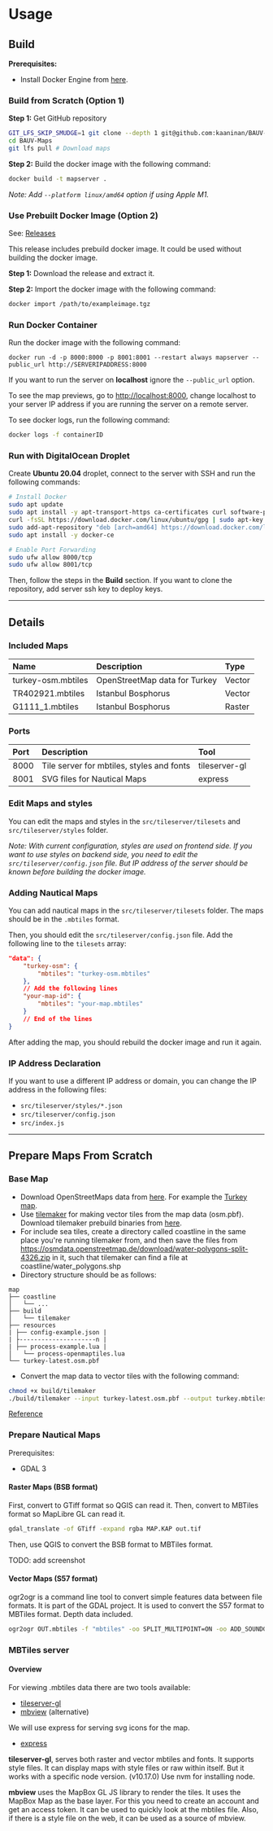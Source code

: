 # Usage

## Build

**Prerequisites:**
- Install Docker Engine from [here](https://www.docker.com).

### Build from Scratch (Option 1)

**Step 1:** Get GitHub repository

```bash
GIT_LFS_SKIP_SMUDGE=1 git clone --depth 1 git@github.com:kaaninan/BAUV-Maps.git # Skip LFS files
cd BAUV-Maps
git lfs pull # Download maps
```

**Step 2:** Build the docker image with the following command:

```bash
docker build -t mapserver .
```

*Note: Add ```--platform linux/amd64``` option if using Apple M1.*

### Use Prebuilt Docker Image (Option 2)

See: [Releases](https://github.com/kaaninan/BAUV-Maps/releases)

This release includes prebuild docker image. It could be used without building the docker image.

**Step 1:** Download the release and extract it.

**Step 2:** Import the docker image with the following command:

```bash
docker import /path/to/exampleimage.tgz
```

### Run Docker Container

Run the docker image with the following command:

```**bash**
docker run -d -p 8000:8000 -p 8001:8001 --restart always mapserver --public_url http://SERVERIPADDRESS:8000
```

If you want to run the server on **localhost** ignore the ```--public_url``` option.

To see the map previews, go to [http://localhost:8000](http://localhost:8000), change localhost to your server IP address if you are running the server on a remote server.

To see docker logs, run the following command:

```bash
docker logs -f containerID
```

### Run with DigitalOcean Droplet

Create **Ubuntu 20.04** droplet, connect to the server with SSH and run the following commands:

```bash
# Install Docker
sudo apt update
sudo apt install -y apt-transport-https ca-certificates curl software-properties-common git-lfs
curl -fsSL https://download.docker.com/linux/ubuntu/gpg | sudo apt-key add -
sudo add-apt-repository "deb [arch=amd64] https://download.docker.com/linux/ubuntu focal stable"
sudo apt install -y docker-ce

# Enable Port Forwarding
sudo ufw allow 8000/tcp
sudo ufw allow 8001/tcp
```

Then, follow the steps in the **Build** section. If you want to clone the repository, add server ssh key to deploy keys.

----
## Details

### Included Maps
| Name               | Description                   | Type   |
| :----------------- | :---------------------------- | :----- |
| turkey-osm.mbtiles | OpenStreetMap data for Turkey | Vector |
| TR402921.mbtiles   | Istanbul Bosphorus            | Vector |
| G1111_1.mbtiles    | Istanbul Bosphorus            | Raster |

### Ports
| Port | Description                               | Tool          |
| :--- | :---------------------------------------- | :------------ |
| 8000 | Tile server for mbtiles, styles and fonts | tileserver-gl |
| 8001 | SVG files for Nautical Maps               | express       |

### Edit Maps and styles

You can edit the maps and styles in the ```src/tileserver/tilesets``` and ```src/tileserver/styles``` folder.

*Note: With current configuration, styles are used on frontend side. If you want to use styles on backend side, you need to edit the ```src/tileserver/config.json``` file. But IP address of the server should be known before building the docker image.*

### Adding Nautical Maps

You can add nautical maps in the ```src/tileserver/tilesets``` folder. The maps should be in the ```.mbtiles``` format.

Then, you should edit the ```src/tileserver/config.json``` file. Add the following line to the ```tilesets``` array:

```json
"data": {
    "turkey-osm": {
        "mbtiles": "turkey-osm.mbtiles"
    },
    // Add the following lines
    "your-map-id": { 
        "mbtiles": "your-map.mbtiles"
    }
    // End of the lines
}
```

After adding the map, you should rebuild the docker image and run it again.

### IP Address Declaration

If you want to use a different IP address or domain, you can change the IP address in the following files:

- ```src/tileserver/styles/*.json```
- ```src/tileserver/config.json```
- ```src/index.js```


----
## Prepare Maps From Scratch

### Base Map

- Download OpenStreetMaps data from [here](http://download.geofabrik.de). For example the [Turkey map](http://download.geofabrik.de/europe/turkey-latest.osm.pbf).
- Use [tilemaker](https://github.com/systemed/tilemaker) for making vector tiles from the map data (osm.pbf). Download tilemaker prebuild binaries from [here](https://github.com/systemed/tilemaker/releases/tag/v2.2.0).
- For include sea tiles, create a directory called coastline in the same place you're running tilemaker from, and then save the files from https://osmdata.openstreetmap.de/download/water-polygons-split-4326.zip in it, such that tilemaker can find a file at coastline/water_polygons.shp
- Directory structure should be as follows:

```
map
├── coastline
│   └── ...
├── build
│   └── tilemaker
├── resources
| ├── config-example.json |
| ├---------------------n |
| ├── process-example.lua |
│   └── process-openmaptiles.lua
└── turkey-latest.osm.pbf
```

- Convert the map data to vector tiles with the following command:

```bash
chmod +x build/tilemaker
./build/tilemaker --input turkey-latest.osm.pbf --output turkey.mbtiles --process resources/process-openmaptiles.lua --config resources/config-openmaptiles.json
```

[Reference](https://blog.kleunen.nl/blog/tilemaker-generate-map)

### Prepare Nautical Maps

Prerequisites:
- GDAL 3

#### Raster Maps (BSB format)
First, convert to GTiff format so QGIS can read it. Then, convert to MBTiles format so MapLibre GL can read it.

```bash
gdal_translate -of GTiff -expand rgba MAP.KAP out.tif
```

Then, use QGIS to convert the BSB format to MBTiles format.

TODO: add screenshot

#### Vector Maps (S57 format)
ogr2ogr is a command line tool to convert simple features data between file formats. It is part of the GDAL project. It is used to convert the S57 format to MBTiles format. Depth data included.

```bash
ogr2ogr OUT.mbtiles -f "mbtiles" -oo SPLIT_MULTIPOINT=ON -oo ADD_SOUNDG_DEPTH=ON MAP_NAME.000 -skipfailures -dsco MINZOOM=0 -dsco MAXZOOM=16
```

### MBTiles server

#### Overview

For viewing .mbtiles data there are two tools available:
- [tileserver-gl](https://github.com/maptiler/tileserver-gl)
- [mbview](https://github.com/mapbox/mbview) (alternative)

We will use express for serving svg icons for the map.
- [express](https://expressjs.com)

**tileserver-gl**, serves both raster and vector mbtiles and fonts. It supports style files. It can display maps with style files or raw within itself. But it works with a specific node version. (v10.17.0) Use nvm for installing node.

**mbview** uses the MapBox GL JS library to render the tiles. It uses the MapBox Map as the base layer. For this you need to create an account and get an access token. It can be used to quickly look at the mbtiles file. Also, if there is a style file on the web, it can be used as a source of mbview.